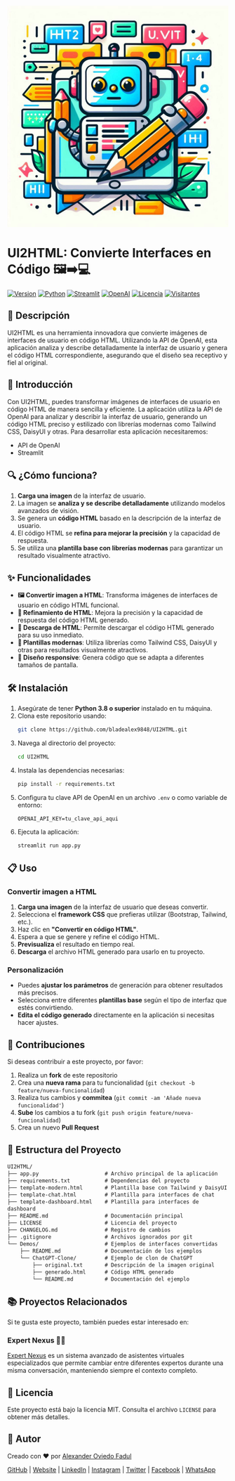 ![Logo de UI2HTML](https://github.com/bladealex9848/UI2HTM/blob/main/logo.jpg)

# UI2HTML: Convierte Interfaces en Código 🖼️➡️💻

[![Version](https://img.shields.io/badge/versión-1.0.0-darkgreen.svg)](https://github.com/bladealex9848/UI2HTML)
[![Python](https://img.shields.io/badge/Python-3.8%2B-blue.svg)](https://www.python.org/)
[![Streamlit](https://img.shields.io/badge/Streamlit-1.30.0-ff4b4b.svg)](https://streamlit.io/)
[![OpenAI](https://img.shields.io/badge/OpenAI_API-v2-00C244.svg)](https://platform.openai.com/)
[![Licencia](https://img.shields.io/badge/Licencia-MIT-yellow.svg)](LICENSE)
[![Visitantes](https://api.visitorbadge.io/api/visitors?path=https%3A%2F%2Fgithub.com%2Fbladealex9848%2FUI2HTML&label=Visitantes&labelColor=%235d5d5d&countColor=%231e7ebf&style=flat)](https://github.com/bladealex9848/UI2HTML)

## 📝 Descripción

UI2HTML es una herramienta innovadora que convierte imágenes de interfaces de usuario en código HTML. Utilizando la API de OpenAI, esta aplicación analiza y describe detalladamente la interfaz de usuario y genera el código HTML correspondiente, asegurando que el diseño sea receptivo y fiel al original.

## 🚀 Introducción

Con UI2HTML, puedes transformar imágenes de interfaces de usuario en código HTML de manera sencilla y eficiente. La aplicación utiliza la API de OpenAI para analizar y describir la interfaz de usuario, generando un código HTML preciso y estilizado con librerías modernas como Tailwind CSS, DaisyUI y otras. Para desarrollar esta aplicación necesitaremos:

- API de OpenAI
- Streamlit

## 🔍 ¿Cómo funciona?

1. **Carga una imagen** de la interfaz de usuario.
2. La imagen se **analiza y se describe detalladamente** utilizando modelos avanzados de visión.
3. Se genera un **código HTML** basado en la descripción de la interfaz de usuario.
4. El código HTML se **refina para mejorar la precisión** y la capacidad de respuesta.
5. Se utiliza una **plantilla base con librerías modernas** para garantizar un resultado visualmente atractivo.

## ✨ Funcionalidades

- **🖼️ Convertir imagen a HTML**: Transforma imágenes de interfaces de usuario en código HTML funcional.
- **🔄 Refinamiento de HTML**: Mejora la precisión y la capacidad de respuesta del código HTML generado.
- **💾 Descarga de HTML**: Permite descargar el código HTML generado para su uso inmediato.
- **🎨 Plantillas modernas**: Utiliza librerías como Tailwind CSS, DaisyUI y otras para resultados visualmente atractivos.
- **📱 Diseño responsive**: Genera código que se adapta a diferentes tamaños de pantalla.

## 🛠️ Instalación

1. Asegúrate de tener **Python 3.8 o superior** instalado en tu máquina.
2. Clona este repositorio usando:
   ```bash
   git clone https://github.com/bladealex9848/UI2HTML.git
   ```
3. Navega al directorio del proyecto:
   ```bash
   cd UI2HTML
   ```
4. Instala las dependencias necesarias:
   ```bash
   pip install -r requirements.txt
   ```
5. Configura tu clave API de OpenAI en un archivo `.env` o como variable de entorno:
   ```
   OPENAI_API_KEY=tu_clave_api_aqui
   ```
6. Ejecuta la aplicación:
   ```bash
   streamlit run app.py
   ```

## 📋 Uso

### Convertir imagen a HTML

1. **Carga una imagen** de la interfaz de usuario que deseas convertir.
2. Selecciona el **framework CSS** que prefieras utilizar (Bootstrap, Tailwind, etc.).
3. Haz clic en **"Convertir en código HTML"**.
4. Espera a que se genere y refine el código HTML.
5. **Previsualiza** el resultado en tiempo real.
6. **Descarga** el archivo HTML generado para usarlo en tu proyecto.

### Personalización

- Puedes **ajustar los parámetros** de generación para obtener resultados más precisos.
- Selecciona entre diferentes **plantillas base** según el tipo de interfaz que estés convirtiendo.
- **Edita el código generado** directamente en la aplicación si necesitas hacer ajustes.

## 👥 Contribuciones

Si deseas contribuir a este proyecto, por favor:

1. Realiza un **fork** de este repositorio
2. Crea una **nueva rama** para tu funcionalidad (`git checkout -b feature/nueva-funcionalidad`)
3. Realiza tus cambios y **commitea** (`git commit -am 'Añade nueva funcionalidad'`)
4. **Sube** los cambios a tu fork (`git push origin feature/nueva-funcionalidad`)
5. Crea un nuevo **Pull Request**

## 📂 Estructura del Proyecto

```
UI2HTML/
├── app.py                     # Archivo principal de la aplicación
├── requirements.txt           # Dependencias del proyecto
├── template-modern.html       # Plantilla base con Tailwind y DaisyUI
├── template-chat.html         # Plantilla para interfaces de chat
├── template-dashboard.html    # Plantilla para interfaces de dashboard
├── README.md                  # Documentación principal
├── LICENSE                    # Licencia del proyecto
├── CHANGELOG.md               # Registro de cambios
├── .gitignore                 # Archivos ignorados por git
└── Demos/                     # Ejemplos de interfaces convertidas
    ├── README.md              # Documentación de los ejemplos
    └── ChatGPT-Clone/         # Ejemplo de clon de ChatGPT
        ├── original.txt       # Descripción de la imagen original
        ├── generado.html      # Código HTML generado
        └── README.md          # Documentación del ejemplo
```

## 📚 Proyectos Relacionados

Si te gusta este proyecto, también puedes estar interesado en:

### Expert Nexus 🧠🔄

[Expert Nexus](https://github.com/bladealex9848/expert_nexus) es un sistema avanzado de asistentes virtuales especializados que permite cambiar entre diferentes expertos durante una misma conversación, manteniendo siempre el contexto completo.

## 📄 Licencia

Este proyecto está bajo la licencia MIT. Consulta el archivo `LICENSE` para obtener más detalles.

## 👤 Autor

Creado con ❤️ por [Alexander Oviedo Fadul](https://github.com/bladealex9848)

[GitHub](https://github.com/bladealex9848) | [Website](https://alexanderoviedofadul.dev) | [LinkedIn](https://www.linkedin.com/in/alexander-oviedo-fadul/) | [Instagram](https://www.instagram.com/alexander.oviedo.fadul) | [Twitter](https://twitter.com/alexanderofadul) | [Facebook](https://www.facebook.com/alexanderof/) | [WhatsApp](https://api.whatsapp.com/send?phone=573015930519&text=Hola%20!Quiero%20conversar%20contigo!%20)
